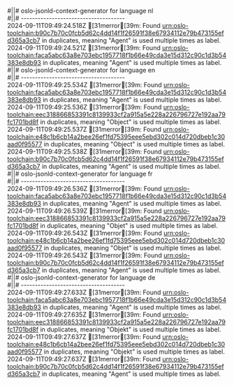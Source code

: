 #||# oslo-jsonld-context-generator for language nl  
#||# -------------------------------------  
2024-09-11T09:49:24.518Z [31merror[39m: Found [urn:oslo-toolchain:b90c7b70c0fcb5d62c4dd14f1f26591f38e67934112e79b473155efd365a3cb7](all-DoelgerichtDigitaalTransformeren-ap.jsonld#L157) in duplicates, meaning "Agent" is used multiple times as label.
2024-09-11T09:49:24.521Z [31merror[39m: Found [urn:oslo-toolchain:faca5abc63a8e703ebc1957718f1b66e49cda3e15d312c90c1d3b54383e8db93](all-DoelgerichtDigitaalTransformeren-ap.jsonld#L532) in duplicates, meaning "Agent" is used multiple times as label.
#||# oslo-jsonld-context-generator for language en  
#||# -------------------------------------  
2024-09-11T09:49:25.534Z [31merror[39m: Found [urn:oslo-toolchain:faca5abc63a8e703ebc1957718f1b66e49cda3e15d312c90c1d3b54383e8db93](all-DoelgerichtDigitaalTransformeren-ap.jsonld#L532) in duplicates, meaning "Agent" is used multiple times as label.
2024-09-11T09:49:25.536Z [31merror[39m: Found [urn:oslo-toolchain:eec318866853391c8139933cf2a915a5e228a226796727e192aa79fc1701bd8f](all-DoelgerichtDigitaalTransformeren-ap.jsonld#L1545) in duplicates, meaning "Object" is used multiple times as label.
2024-09-11T09:49:25.537Z [31merror[39m: Found [urn:oslo-toolchain:e48c1b6cb14a2bee26ef1fd75395eee5ebd302c014d720dbeb1c30aad0f95577](all-DoelgerichtDigitaalTransformeren-ap.jsonld#L1205) in duplicates, meaning "Object" is used multiple times as label.
2024-09-11T09:49:25.538Z [31merror[39m: Found [urn:oslo-toolchain:b90c7b70c0fcb5d62c4dd14f1f26591f38e67934112e79b473155efd365a3cb7](all-DoelgerichtDigitaalTransformeren-ap.jsonld#L157) in duplicates, meaning "Agent" is used multiple times as label.
#||# oslo-jsonld-context-generator for language fr  
#||# -------------------------------------  
2024-09-11T09:49:26.536Z [31merror[39m: Found [urn:oslo-toolchain:faca5abc63a8e703ebc1957718f1b66e49cda3e15d312c90c1d3b54383e8db93](all-DoelgerichtDigitaalTransformeren-ap.jsonld#L532) in duplicates, meaning "Agent" is used multiple times as label.
2024-09-11T09:49:26.539Z [31merror[39m: Found [urn:oslo-toolchain:eec318866853391c8139933cf2a915a5e228a226796727e192aa79fc1701bd8f](all-DoelgerichtDigitaalTransformeren-ap.jsonld#L1545) in duplicates, meaning "Objet" is used multiple times as label.
2024-09-11T09:49:26.543Z [31merror[39m: Found [urn:oslo-toolchain:e48c1b6cb14a2bee26ef1fd75395eee5ebd302c014d720dbeb1c30aad0f95577](all-DoelgerichtDigitaalTransformeren-ap.jsonld#L1205) in duplicates, meaning "Objet" is used multiple times as label.
2024-09-11T09:49:26.543Z [31merror[39m: Found [urn:oslo-toolchain:b90c7b70c0fcb5d62c4dd14f1f26591f38e67934112e79b473155efd365a3cb7](all-DoelgerichtDigitaalTransformeren-ap.jsonld#L157) in duplicates, meaning "Agent" is used multiple times as label.
#||# oslo-jsonld-context-generator for language de  
#||# -------------------------------------  
2024-09-11T09:49:27.633Z [31merror[39m: Found [urn:oslo-toolchain:faca5abc63a8e703ebc1957718f1b66e49cda3e15d312c90c1d3b54383e8db93](all-DoelgerichtDigitaalTransformeren-ap.jsonld#L532) in duplicates, meaning "Agent" is used multiple times as label.
2024-09-11T09:49:27.635Z [31merror[39m: Found [urn:oslo-toolchain:eec318866853391c8139933cf2a915a5e228a226796727e192aa79fc1701bd8f](all-DoelgerichtDigitaalTransformeren-ap.jsonld#L1545) in duplicates, meaning "Objekt" is used multiple times as label.
2024-09-11T09:49:27.637Z [31merror[39m: Found [urn:oslo-toolchain:e48c1b6cb14a2bee26ef1fd75395eee5ebd302c014d720dbeb1c30aad0f95577](all-DoelgerichtDigitaalTransformeren-ap.jsonld#L1205) in duplicates, meaning "Objekt" is used multiple times as label.
2024-09-11T09:49:27.637Z [31merror[39m: Found [urn:oslo-toolchain:b90c7b70c0fcb5d62c4dd14f1f26591f38e67934112e79b473155efd365a3cb7](all-DoelgerichtDigitaalTransformeren-ap.jsonld#L157) in duplicates, meaning "Agent" is used multiple times as label.
